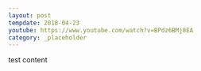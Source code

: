 ```yaml
---
layout: post
tempdate: 2018-04-23
youtube: https://www.youtube.com/watch?v=BPdz6BMj8EA
category: _placeholder
---
```

test content